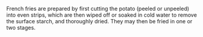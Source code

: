 French fries are prepared by first cutting the potato (peeled or unpeeled) into even strips, which are then wiped off or soaked in cold water to remove the surface starch, and thoroughly dried. They may then be fried in one or two stages.